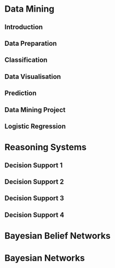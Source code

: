 # Data Mining
## Introduction
## Data Preparation
## Classification
## Data Visualisation
## Prediction
## Data Mining Project
## Logistic Regression

# Reasoning Systems
## Decision Support 1
## Decision Support 2
## Decision Support 3
## Decision Support 4

# Bayesian Belief Networks

# Bayesian Networks
